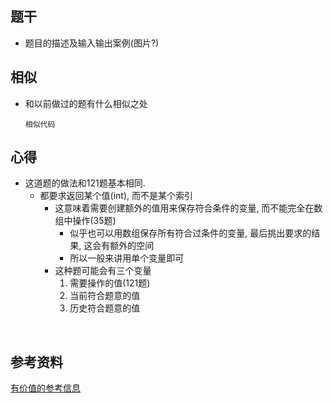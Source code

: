 ## 题干

* 题目的描述及输入输出案例(图片?)



## 相似

* 和以前做过的题有什么相似之处

  ```
  相似代码
  ```

  

## 心得

* 这道题的做法和121题基本相同.
  * 都要求返回某个值(int), 而不是某个索引
    * 这意味着需要创建额外的值用来保存符合条件的变量, 而不能完全在数组中操作(35题)
      * 似乎也可以用数组保存所有符合过条件的变量, 最后挑出要求的结果, 这会有额外的空间
      * 所以一般来讲用单个变量即可
    * 这种题可能会有三个变量
      1. 需要操作的值(121题)
      2. 当前符合题意的值
      3. 历史符合题意的值

​	



## 参考资料

[有价值的参考信息](https://leetcode-cn.com/)